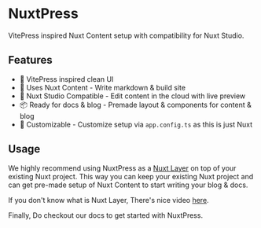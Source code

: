 # NuxtPress

VitePress inspired Nuxt Content setup with compatibility for Nuxt Studio.

## Features

- 💅 VitePress inspired clean UI
- 💪 Uses Nuxt Content - Write markdown & build site
- 📝 Nuxt Studio Compatible - Edit content in the cloud with live preview
- 📦 Ready for docs & blog - Premade layout & components for content & blog
- 🎨 Customizable - Customize setup via `app.config.ts` as this is just Nuxt

## Usage

We highly recommend using NuxtPress as a [Nuxt Layer](https://nuxt.com/docs/getting-started/layers) on top of your existing Nuxt project. This way you can keep your existing Nuxt project and can get pre-made setup of Nuxt Content to start writing your blog & docs.

If you don't know what is Nuxt Layer, There's nice video [here](https://www.youtube.com/watch?v=fr5yo3aVkfA).

Finally, Do checkout our docs to get started with NuxtPress.
